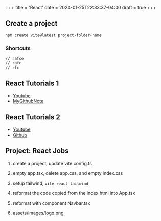 +++
title = 'React'
date = 2024-01-25T22:33:37-04:00
draft = true
+++

## Create a project
```
npm create vite@latest project-folder-name
```

### Shortcuts
```
// rafce
// rafc
// rfc
```

## React Tutorials 1
- [Youtube](https://www.youtube.com/watch?v=CgkZ7MvWUAA)
- [MyGithubNote](https://github.com/yixianwang/my-react-app/commits/main/)


## React Tutorials 2
- [Youtube](https://www.youtube.com/watch?v=LDB4uaJ87e0)
- [Github](https://github.com/bradtraversy/react-crash-2024)

## Project: React Jobs
1. create a project, update vite.config.ts
1. empty app.tsx, delete app.css, and empty index.css
1. setup tailwind, `vite react tailwind` 

1. reformat the code copied from the index.html into App.tsx
1. reformat with component Navbar.tsx
1. assets/images/logo.png